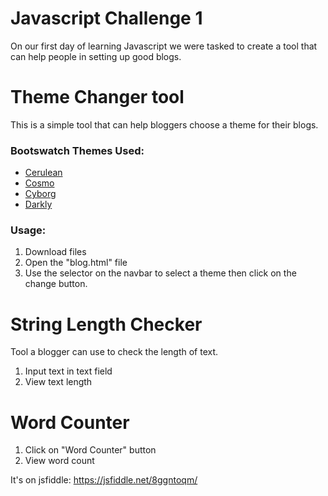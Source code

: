 # Javascript Challenge 1
On our first day of learning Javascript we were tasked to create a tool that can help people in setting up good blogs.

# Theme Changer tool
This is a simple tool that can help bloggers choose a theme for their blogs.

### Bootswatch Themes Used:
* [Cerulean](https://maxcdn.bootstrapcdn.com/bootswatch/3.3.7/cerulean/bootstrap.min.css)
* [Cosmo](https://maxcdn.bootstrapcdn.com/bootswatch/3.3.7/cosmo/bootstrap.min.css)
* [Cyborg](https://maxcdn.bootstrapcdn.com/bootswatch/3.3.7/cyborg/bootstrap.min.css)
* [Darkly](https://maxcdn.bootstrapcdn.com/bootswatch/3.3.7/darkly/bootstrap.min.css)

### Usage:

1. Download files
2. Open the "blog.html" file
3. Use the selector on the navbar to select a theme then click on the change button.

# String Length Checker
Tool a blogger can use to check the length of text.
1. Input text in text field
2. View text length

# Word Counter
1. Click on "Word Counter" button
2. View word count

It's on jsfiddle: https://jsfiddle.net/8ggntoqm/
